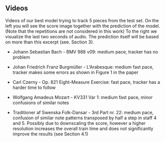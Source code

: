 ## Videos
Videos of our best model trying to track 5 pieces from the test set.
On the left you will see the score image together with the prediction of the model. (Note that the repetitions are not considered in this work)
To the right we visualize the last two seconds of audio. The prediction itself will be based on more than this excerpt (see. Section 3).

- Johann Sebastian Bach - BMV 988 v09: medium pace, tracker has no problem

- Johan Friedrich Franz Burgmüller - L'Arabesque: medium fast pace, tracker makes some errors as shown in Figure 1 in the paper

- Carl Czerny - Op. 821 Eight-Measure Exercise: fast pace, tracker has a harder time to follow

- Wolfgang Amadeus Mozart - KV331 Var 1: medium fast pace, minor confusions of similar notes

- Traditioner af Swenska Folk-Dansar - 3rd Part nr. 22: medium pace, confusion of similar note patterns transposed by half a step in staff 4 and 5. Possibly due to downscaling the score, however a higher resolution increases the overall train time and does not significantly improve the results (see Section 4.1)


